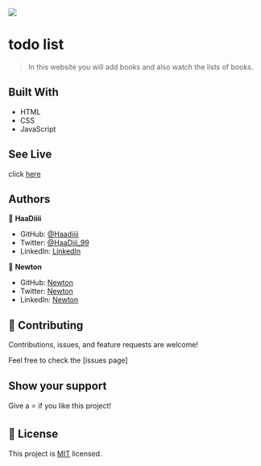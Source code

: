 ![](https://img.shields.io/badge/Microverse-blueviolet)

# todo list

> In this website you will add books and also watch the lists of books.

## Built With

- HTML
- CSS
- JavaScript

## See Live
click [here](https://haadiiii.github.io/todo-list/dist/)

## Authors

👤 **HaaDiiii**

- GitHub: [@Haadiiii](https://github.com/Haadiiii)
- Twitter: [@HaaDiii_99](https://twitter.com/HaaDiii_99)
- LinkedIn: [LinkedIn](https://www.linkedin.com/in/hamid-ali-01a872213/)

👤 **Newton**

- GitHub: [Newton](https://github.com/altontonn)
- Twitter: [Newton](https://www.linkedin.com/in/NewtonAlumasa)
- LinkedIn: [Newton](https://www.linkedin.com/in/newton-alumasa-7a05a21a2//)




## 🤝 Contributing

Contributions, issues, and feature requests are welcome!

Feel free to check the [issues page]

## Show your support

Give a ⭐️ if you like this project!


## 📝 License

This project is [MIT](./LICENSE) licensed.

